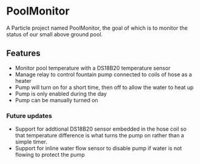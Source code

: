 # PoolMonitor

A Particle project named PoolMonitor, the goal of which is to monitor the status of our small above ground pool.

## Features
- Monitor pool temperature with a DS18B20 temperature sensor
- Manage relay to control fountain pump connected to coils of hose as a heater
- Pump will turn on for a short time, then off to allow the water to heat up
- Pump is only enabled during the day
- Pump can be manually turned on

### Future updates
- Support for addtional DS18B20 sensor embedded in the hose coil so that temperature difference is what turns the pump on rather than a simple timer.
- Support for inline water flow sensor to disable pump if water is not flowing to protect the pump
